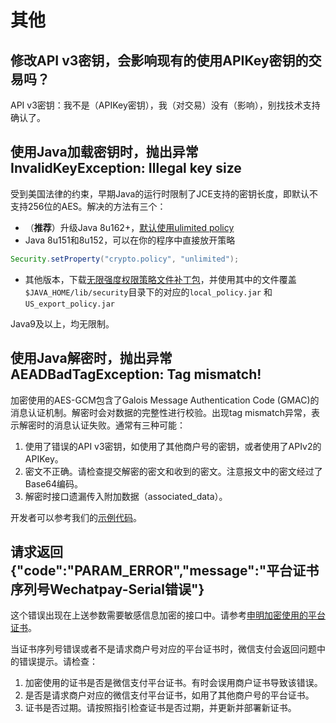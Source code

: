 # 其他

## 修改API v3密钥，会影响现有的使用APIKey密钥的交易吗？

API v3密钥：我不是（APIKey密钥），我（对交易）没有（影响），别找技术支持确认了。

## 使用Java加载密钥时，抛出异常InvalidKeyException: Illegal key size

受到美国法律的约束，早期Java的运行时限制了JCE支持的密钥长度，即默认不支持256位的AES。解决的方法有三个：

* （**推荐**）升级Java 8u162+，[默认使用ulimited policy](https://bugs.openjdk.java.net/browse/JDK-8170157)
* Java 8u151和8u152，可以在你的程序中直接放开策略

```java
Security.setProperty("crypto.policy", "unlimited");
```

* 其他版本，下载[无限强度权限策略文件补丁包](https://www.oracle.com/technetwork/java/javase/downloads/jce8-download-2133166.html)，并使用其中的文件覆盖`$JAVA_HOME/lib/security`目录下的对应的`local_policy.jar` 和 `US_export_policy.jar`

Java9及以上，均无限制。

## 使用Java解密时，抛出异常AEADBadTagException: Tag mismatch!

加密使用的AES-GCM包含了Galois Message Authentication Code \(GMAC\)的消息认证机制。解密时会对数据的完整性进行校验。出现tag mismatch异常，表示解密时的消息认证失败。通常有三种可能：

1. 使用了错误的API v3密钥，如使用了其他商户号的密钥，或者使用了APIv2的APIKey。
2. 密文不正确。请检查提交解密的密文和收到的密文。注意报文中的密文经过了Base64编码。
3. 解密时接口遗漏传入附加数据（associated\_data）。

开发者可以参考我们的[示例代码](../qian-ming-zhi-nan-1/zheng-shu-he-hui-tiao-bao-wen-jie-mi.md#jie-mi)。

## 请求返回{"code":"PARAM\_ERROR","message":"平台证书序列号Wechatpay-Serial错误"}

这个错误出现在上送参数需要敏感信息加密的接口中。请参考[申明加密使用的平台证书](../qian-ming-zhi-nan-1/min-gan-xin-xi-jia-mi.md#sheng-ming-jia-mi-shi-yong-de-ping-tai-zheng-shu)。

当证书序列号错误或者不是请求商户号对应的平台证书时，微信支付会返回问题中的错误提示。请检查：

1. 加密使用的证书是否是微信支付平台证书。有时会误用商户证书导致该错误。
2. 是否是请求商户对应的微信支付平台证书，如用了其他商户号的平台证书。
3. 证书是否过期。请按照指引检查证书是否过期，并更新并部署新证书。

